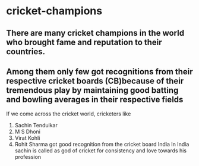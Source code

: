 # cricket-champions
## There are many cricket champions in the world who brought fame and reputation to their countries.
## Among them only few got recognitions from their respective cricket boards (CB)because of their tremendous play by maintaining good batting and bowling averages in their respective fields
If we come across the cricket world, cricketers like
1. Sachin Tendulkar
2. M S Dhoni
3. Virat Kohli 
4. Rohit Sharma
got good recognition from the cricket board India
In India sachin is called as god of cricket for consistency and love towards his profession


